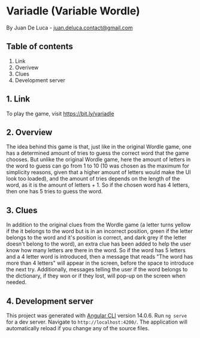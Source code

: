 # Variadle (Variable Wordle)
By Juan De Luca - juan.deluca.contact@gmail.com
## Table of contents
1. Link
1. Overivew
1. Clues
1. Development server

## 1. Link
To play the game, visit https://bit.ly/variadle

## 2. Overview
The idea behind this game is that, just like in the original Wordle game, one has a determined amount of tries to guess the correct word that the game chooses. But unlike the original Wordle game, here the amount of letters in the word to guess can go from 1 to 10 (10 was chosen as the maximum for simplicity reasons, given that a higher amount of letters would make the UI look too loaded), and the amount of tries depends on the length of the word, as it is the amount of letters + 1. So if the chosen word has 4 letters, then one has 5 tries to guess the word.

## 3. Clues
In addition to the original clues from the Wordle game (a letter turns yellow if the it belongs to the word but is in an incorrect position, green if the letter belongs to the word and it's position is correct, and dark grey if the letter doesn't belong to the word), an extra clue has been added to help the user know how many letters are there in the word. So if the word has 5 letters and a 4 letter word is introduced, then a message that reads "The word has more than 4 letters" will appear in the screen, before the space to introduce the next try. Additionally, messages telling the user if the word belongs to the dictionary, if they won or if they lost, will pop-up on the screen when needed.

## 4. Development server
This project was generated with [Angular CLI](https://github.com/angular/angular-cli) version 14.0.6.
Run `ng serve` for a dev server. Navigate to `http://localhost:4200/`. The application will automatically reload if you change any of the source files.